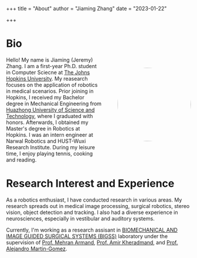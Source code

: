 +++
title = "About"
author = "Jiaming Zhang"
date = "2023-01-22"

+++

<!-- description = ""
aliases = ["about", "contact"]
slug = "contact" -->

# Bio

<img src="/images/IMG_0804.JPG" data-canonical-src="/images/IMG_0804.JPG" width="200"  align="right" style="padding-left: 40px; margin-bottom: 30px; margin-top: 30px; border-radius: 50%"/>

<!-- <img src="/images/IMG_0804.JPG" data-canonical-src="/images/IMG_0804.JPG" width="200"  align="right" style="margin-bottom: 30px; margin-top: 30px; border-radius: 50%"/> -->

Hello! My name is Jiaming (Jeremy) Zhang. I am a first-year Ph.D. student in Computer Sciecne at [The Johns Hopkins University](https://www.jhu.edu/). My reasearch focuses on the application of robotics in medical scenarios. Prior joining in Hopkins, I received my Bachelor degree in Mechanical Engineering from [Huazhong University of Science and Technology](https://www.hust.edu.cn/), where I graduated with honors. Afterwards, I obtained my Master's degree in Robotics at Hopkins. I was an intern engineer at Narwal Robotics and HUST-Wuxi Research Institute. During my leisure time, I enjoy playing tennis, cooking and reading. 


# Research Interest and Experience
As a robotics enthusiast, I have conducted research in various areas. My research spreads out in medical image processing, surgical robotics, stereo vision, object detection and tracking. I also had a diverse experience in neurosciences, especially in vestibular and auditory systems.

Currently, I'm working as a research assisant in [BIOMECHANICAL AND IMAGE GUIDED SURGICAL SYSTEMS (BIGSS)](https://bigss.lcsr.jhu.edu/) laboratory under the supervision of [Prof. Mehran Armand](https://scholar.google.com/citations?user=0jQj6m4AAAAJ&hl=en), [Prof. Amir Kheradmand](), and [Prof. Alejandro Martin-Gomez](https://engineering.jhu.edu/faculty/alejandro-martin-gomez/).

